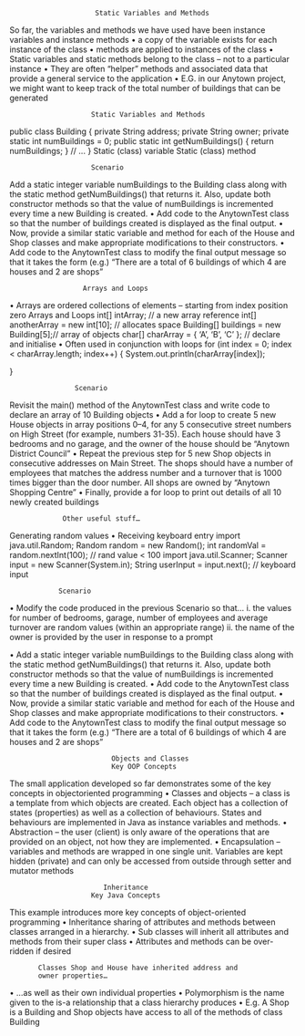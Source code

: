 
                         Static Variables and Methods

So far, the variables and methods we have used have been instance variables and instance
methods
• a copy of the variable exists for each instance of the class
• methods are applied to instances of the class
• Static variables and static methods belong to the class – not to a particular instance
• They are often “helper” methods and associated data that provide a general service
to the application
• E.G. in our Anytown project, we might want to keep track of the total number of
buildings that can be generated 

                        Static Variables and Methods

public class Building {
private String address;
private String owner;
private static int numBuildings = 0;
public static int getNumBuildings() {
return numBuildings;
}
// ...
}
Static (class) variable
Static (class) method

                        Scenario

Add a static integer variable numBuildings to the Building class along with the static
method getNumBuildings() that returns it. Also, update both constructor methods so that
the value of numBuildings is incremented every time a new Building is created.
• Add code to the AnytownTest class so that the number of buildings created is displayed as
the final output.
• Now, provide a similar static variable and method for each of the House and Shop classes and
make appropriate modifications to their constructors.
• Add code to the AnytownTest class to modify the final output message so that it takes the
form (e.g.)
“There are a total of 6 buildings of which 4 are houses and 2 are shops” 

                      Arrays and Loops

• Arrays are ordered collections of elements – starting from index position zero
Arrays and Loops
int[] intArray; // a new array reference
int[] anotherArray = new int[10]; // allocates space
Building[] buildings = new Building[5];// array of objects
char[] charArray = { ‘A’, ‘B’, ‘C’ }; // declare and initialise
• Often used in conjunction with loops
for (int index = 0; index < charArray.length; index++) {
System.out.println(charArray[index]);

}


                    Scenario

Revisit the main() method of the AnytownTest class and write code to declare an array of
10 Building objects
• Add a for loop to create 5 new House objects in array positions 0–4, for any 5 consecutive
street numbers on High Street (for example, numbers 31-35). Each house should have 3
bedrooms and no garage, and the owner of the house should be “Anytown District Council”
• Repeat the previous step for 5 new Shop objects in consecutive addresses on Main Street. The
shops should have a number of employees that matches the address number and a turnover
that is 1000 times bigger than the door number. All shops are owned by “Anytown Shopping
Centre”
• Finally, provide a for loop to print out details of all 10 newly created buildings

                 Other useful stuff…

Generating random values
• Receiving keyboard entry
import java.util.Random;
Random random = new Random();
int randomVal = random.nextInt(100); // rand value < 100
import java.util.Scanner;
Scanner input = new Scanner(System.in);
String userInput = input.next(); // keyboard input

                Scenario

• Modify the code produced in the previous Scenario so that…
i. the values for number of bedrooms, garage, number of employees and average turnover
are random values (within an appropriate range)
ii. the name of the owner is provided by the user in response to a prompt




• Add a static integer variable numBuildings to the Building class along with the static
method getNumBuildings() that returns it. Also, update both constructor methods so that
the value of numBuildings is incremented every time a new Building is created.
• Add code to the AnytownTest class so that the number of buildings created is displayed as
the final output.
• Now, provide a similar static variable and method for each of the House and Shop classes and
make appropriate modifications to their constructors.
• Add code to the AnytownTest class to modify the final output message so that it takes the
form (e.g.)
“There are a total of 6 buildings of which 4 are houses and 2 are shops” 


                             Objects and Classes
                             Key OOP Concepts

The small application developed so far demonstrates some of the key concepts in objectoriented programming
• Classes and objects – a class is a template from which objects are created. Each object
has a collection of states (properties) as well as a collection of behaviours. States and
behaviours are implemented in Java as instance variables and methods.
• Abstraction – the user (client) is only aware of the operations that are provided on an
object, not how they are implemented.
• Encapsulation – variables and methods are wrapped in one single unit. Variables are
kept hidden (private) and can only be accessed from outside through setter and mutator
methods


                           Inheritance
                        Key Java Concepts

This example introduces more key concepts of object-oriented programming
• Inheritance sharing of attributes and methods between classes arranged in a hierarchy.
• Sub classes will inherit all attributes and methods from their super class
• Attributes and methods can be over-ridden if desired

           Classes Shop and House have inherited address and
           owner properties…
• …as well as their own individual properties
• Polymorphism is the name given to the is-a relationship that a class hierarchy produces
• E.g. A Shop is a Building and Shop objects have access to all of the methods of
class Building
